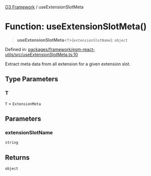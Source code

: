 [O3 Framework](../API.md) / useExtensionSlotMeta

# Function: useExtensionSlotMeta()

> **useExtensionSlotMeta**\<`T`\>(`extensionSlotName`): `object`

Defined in: [packages/framework/esm-react-utils/src/useExtensionSlotMeta.ts:10](https://github.com/openmrs/openmrs-esm-core/blob/18d2874f03a33a6ab8295af0e87ac97fdd150718/packages/framework/esm-react-utils/src/useExtensionSlotMeta.ts#L10)

Extract meta data from all extension for a given extension slot.

## Type Parameters

### T

`T` = `ExtensionMeta`

## Parameters

### extensionSlotName

`string`

## Returns

`object`
